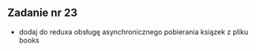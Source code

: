 <!-- _class: time20 -->

## Zadanie nr 23

- dodaj do reduxa obsługę asynchronicznego pobierania ksiązek z pliku books
